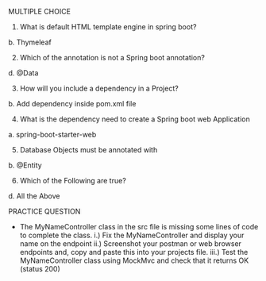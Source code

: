 MULTIPLE CHOICE

1. What is default HTML template engine in spring boot?

b. Thymeleaf

2. Which of the annotation is not a Spring boot annotation?

d. @Data

3. How will you include a dependency in a Project?

b. Add dependency inside pom.xml file

4. What is the dependency need to create a Spring boot web Application

a. spring-boot-starter-web

5. Database Objects must be annotated with

b. @Entity

6. Which of the Following are true?

d. All the Above



PRACTICE QUESTION
- The MyNameController class in the src file is missing some lines of code to complete the class.
  i.) Fix the MyNameController and display your name on the endpoint
  ii.) Screenshot your postman or web browser endpoints and, copy and paste this into your projects file.
  iii.) Test the MyNameController class using MockMvc and check that it returns OK (status 200)